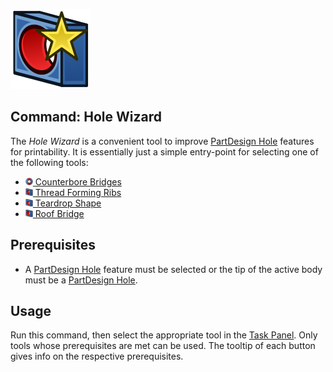 ![ffDesign_HoleWizard](../Resources/icons/ffDesign_HoleWizard.svg)
## Command: Hole Wizard
The _Hole Wizard_ is a convenient tool to improve [PartDesign Hole][pd-hole]
features for printability.  It is essentially just a simple entry-point for
selecting one of the following tools:

- [<img src="../Resources/icons/ffDesign_CounterboreBridges.svg" height="12" /> Counterbore Bridges](./ffDesign_CounterboreBridges.md)
- [<img src="../Resources/icons/ffDesign_RibThreads.svg" height="12" /> Thread Forming Ribs](./ffDesign_RibThreads.md)
- [<img src="../Resources/icons/ffDesign_Teardrop.svg" height="12" /> Teardrop Shape](./ffDesign_Teardrop.md)
- [<img src="../Resources/icons/ffDesign_RoofBridge.svg" height="12" /> Roof Bridge](./ffDesign_RoofBridge.md)

## Prerequisites
- A [PartDesign Hole][pd-hole] feature must be selected or the tip of the
  active body must be a [PartDesign Hole][pd-hole].

## Usage
Run this command, then select the appropriate tool in the [Task
Panel][task-panel].  Only tools whose prerequisites are met can be used.  The
tooltip of each button gives info on the respective prerequisites.

[pd-hole]: https://wiki.freecad.org/PartDesign_Hole
[task-panel]: https://wiki.freecad.org/Task_panel

